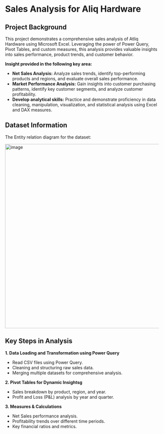 # Sales Analysis for Aliq Hardware

## Project Background

This project demonstrates a comprehensive sales analysis of Atliq Hardware using Microsoft Excel. Leveraging the power of Power Query, Pivot Tables, and custom measures, this analysis provides valuable insights into sales performance, product trends, and customer behavior.

**Insight provided in the following key area:**

* **Net Sales Analysis:** Analyze sales trends, identify top-performing products and regions, and evaluate overall sales performance.
* **Market Performance Analysis:** Gain insights into customer purchasing patterns, identify key customer segments, and analyze customer profitability.
* **Develop analytical skills:** Practice and demonstrate proficiency in data cleaning, manipulation, visualization, and statistical analysis using Excel and DAX measures.

## Dataset Information

The Entity relation diagram for the dataset:


<img width="602" alt="image" src="https://github.com/user-attachments/assets/1f176875-fdb8-45bd-af1c-254886dfafa3" />


## Key Steps in Analysis

**1. Data Loading and Transformation using Power Query**
* Read CSV files using Power Query.
* Cleaning and structuring raw sales data.
* Merging multiple datasets for comprehensive analysis.

**2. Pivot Tables for Dynamic Insightsg**
* Sales breakdown by product, region, and year.
* Profit and Loss (P&L) analysis by year and quarter.

**3. Measures & Calculations**
* Net Sales performance analysis.
* Profitability trends over different time periods.
* Key financial ratios and metrics.


